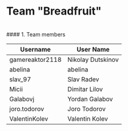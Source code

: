 # Team "Breadfruit"
<br />
#### 1. Team members

| Username | User Name |
| ------------- | ------------- |
| gamereaktor2118  | Nikolay Dutskinov  |
| abelina  | abelina  |
| slav_97  | Slav Radev  |
| Micii  | Dimitar Lilov  |
| Galabovj  | Yordan Galabov |
| joro.todorov  | Joro Todorov   |
| ValentinKolev  | Valentin Kolev   |


